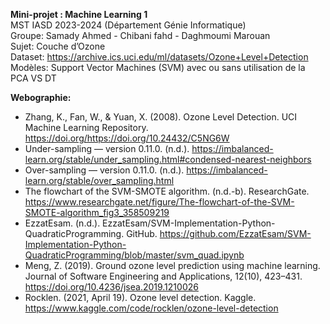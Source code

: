 **Mini-projet : Machine Learning 1** \
MST IASD 2023-2024 (Département Génie Informatique) \
Groupe: Samady Ahmed - Chibani fahd - Daghmoumi Marouan \
Sujet: Couche d’Ozone \
Dataset: https://archive.ics.uci.edu/ml/datasets/Ozone+Level+Detection \
Modèles: Support Vector Machines (SVM) avec ou sans utilisation de la PCA VS DT

**Webographie:**
- Zhang, K., Fan, W., & Yuan, X. (2008). Ozone Level Detection. UCI Machine Learning Repository. https://doi.org/https://doi.org/10.24432/C5NG6W
- Under-sampling — version 0.11.0. (n.d.). https://imbalanced-learn.org/stable/under_sampling.html#condensed-nearest-neighbors
- Over-sampling — version 0.11.0. (n.d.). https://imbalanced-learn.org/stable/over_sampling.html
- The flowchart of the SVM-SMOTE algorithm. (n.d.-b). ResearchGate. https://www.researchgate.net/figure/The-flowchart-of-the-SVM-SMOTE-algorithm_fig3_358509219
- EzzatEsam. (n.d.). EzzatEsam/SVM-Implementation-Python-QuadraticProgramming. GitHub. https://github.com/EzzatEsam/SVM-Implementation-Python-QuadraticProgramming/blob/master/svm_quad.ipynb
- Meng, Z. (2019). Ground ozone level prediction using machine learning. Journal of Software Engineering and Applications, 12(10), 423–431. https://doi.org/10.4236/jsea.2019.1210026
- Rocklen. (2021, April 19). Ozone level detection. Kaggle. https://www.kaggle.com/code/rocklen/ozone-level-detection
